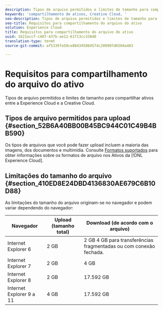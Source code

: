 ```yaml
---
description: Tipos de arquivo permitidos e limites de tamanho para compartilhar ativos entre a Experience Cloud e a Creative Cloud.
keywords: 'compartilhamento de ativos, Creative Cloud, '
seo-description: Tipos de arquivo permitidos e limites de tamanho para compartilhar ativos entre a Experience Cloud e a Creative Cloud.
seo-title: Requisitos para compartilhamento do arquivo do ativo
solution: Experience Cloud
title: Requisitos para compartilhamento do arquivo do ativo
uuid: 1621accf-c407-437b-ae12-61f13cc338d0
translation-type: tm+mt
source-git-commit: af5339fe58ce884345804574c209907d6504a483

---
```



# Requisitos para compartilhamento do arquivo do ativo

Tipos de arquivo permitidos e limites de tamanho para compartilhar ativos entre a Experience Cloud e a Creative Cloud.

## Tipos de arquivo permitidos para upload {#section_52B6A40BB00B45BC944C01C49B4BB590}

Os tipos de arquivos que você pode fazer upload incluem a maioria das imagens, dos documentos e multimídia. Consulte [Formatos suportados](https://helpx.adobe.com/experience-manager/brand-portal/using/brand-portal-supported-formats.html) para obter informações sobre os formatos de arquivo nos Ativos da [!DNL Experience Cloud].

## Limitações do tamanho do arquivo {#section_410ED8E24DBD4136830AE679C6B10D88}

As limitações do tamanho do arquivo originam-se no navegador e podem variar dependendo do navegador:

| Navegador | Upload (tamanho total) | Download (de acordo com o arquivo) |
|--- |--- |--- |
| Internet Explorer 6 | 2 GB | 2 GB  4 GB para transferências fragmentadas ou com conexão fechada. |
| Internet Explorer 7 | 2 GB | 4 GB |
| Internet Explorer 8 | 2 GB | 17.592 GB |
| Internet Explorer 9 a 11 | 4 GB | 17.592 GB |
